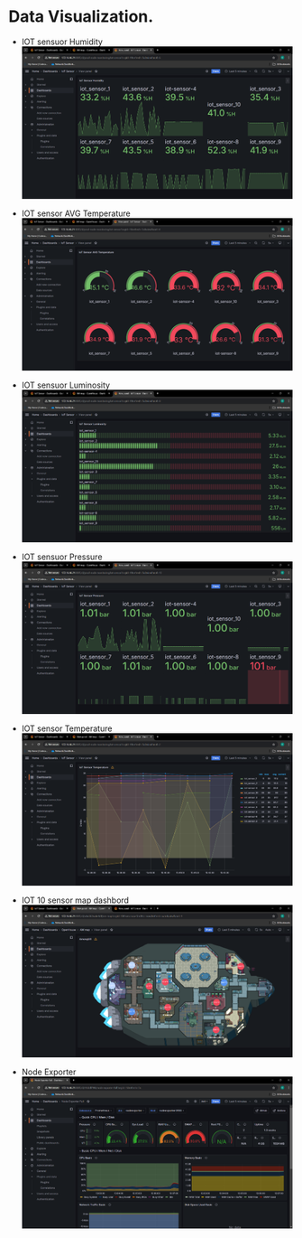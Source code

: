 # Data Visualization.
- IOT sensuor Humidity
![Example Image](Humi.png)

- IOT sensor AVG Temperature
![Example Image](AVGTemp.png)

- IOT sensuor Luminosity
![Example Image](Lumi.png)

- IOT sensuor Pressure
![Example Image](Presure.png)

- IOT sensor Temperature
![Example Image](Temp.png)

- IOT 10 sensor map dashbord
![Example Image](10sensor.png)

- Node Exporter
![Example Image](Node.png)